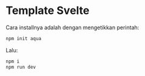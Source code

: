# Template Svelte

Cara installnya adalah dengan mengetikkan perintah:

```bash
npm init aqua
```

Lalu:

```bash
npm i
npm run dev
```
